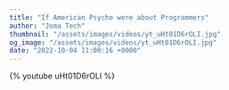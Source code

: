 ```yaml
---
title: "If American Psycho were about Programmers"
author: "Joma Tech"
thumbnail: "/assets/images/videos/yt_uHt01D6rOLI.jpg"
og_image: "/assets/images/videos/yt_uHt01D6rOLI.jpg"
date: "2022-10-04 11:00:16 +0000"
---
```


{% youtube uHt01D6rOLI %}